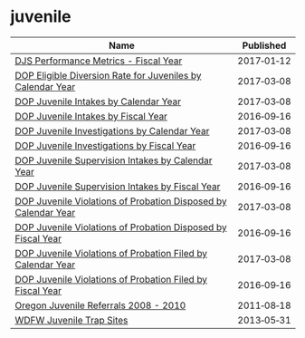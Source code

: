 # juvenile

Name | Published
---- | ---------
[DJS Performance Metrics - Fiscal Year](../datasets/hwpe-5kbz.md) | 2017&#x2011;01&#x2011;12
[DOP Eligible Diversion Rate for Juveniles by Calendar Year](../datasets/qnwe-j5my.md) | 2017&#x2011;03&#x2011;08
[DOP Juvenile Intakes by Calendar Year](../datasets/7ree-jtaa.md) | 2017&#x2011;03&#x2011;08
[DOP Juvenile Intakes by Fiscal Year](../datasets/ff9v-9yzg.md) | 2016&#x2011;09&#x2011;16
[DOP Juvenile Investigations by Calendar Year](../datasets/fsis-j6x5.md) | 2017&#x2011;03&#x2011;08
[DOP Juvenile Investigations by Fiscal Year](../datasets/3mji-gpg5.md) | 2016&#x2011;09&#x2011;16
[DOP Juvenile Supervision Intakes by Calendar Year](../datasets/tgqn-na2n.md) | 2017&#x2011;03&#x2011;08
[DOP Juvenile Supervision Intakes by Fiscal Year](../datasets/xdqu-utzq.md) | 2016&#x2011;09&#x2011;16
[DOP Juvenile Violations of Probation Disposed by Calendar Year](../datasets/qf92-qkjm.md) | 2017&#x2011;03&#x2011;08
[DOP Juvenile Violations of Probation Disposed by Fiscal Year](../datasets/gi3h-3i8t.md) | 2016&#x2011;09&#x2011;16
[DOP Juvenile Violations of Probation Filed by Calendar Year](../datasets/vbgf-ket3.md) | 2017&#x2011;03&#x2011;08
[DOP Juvenile Violations of Probation Filed by Fiscal Year](../datasets/mzy5-smmw.md) | 2016&#x2011;09&#x2011;16
[Oregon Juvenile Referrals 2008 - 2010](../datasets/d83a-6mjc.md) | 2011&#x2011;08&#x2011;18
[WDFW Juvenile Trap Sites](../datasets/42qd-frvg.md) | 2013&#x2011;05&#x2011;31

